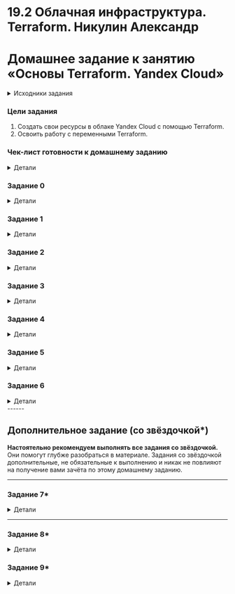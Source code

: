# 19.2 Облачная инфраструктура. Terraform.  Никулин Александр

# Домашнее задание к занятию «Основы Terraform. Yandex Cloud»

<details>

  <summary>Исходники задания</summary>

  # hw-02
  https://github.com/netology-code/ter-homeworks/blob/main/02/hw-02.md

</details>

### Цели задания

1. Создать свои ресурсы в облаке Yandex Cloud с помощью Terraform.
2. Освоить работу с переменными Terraform.

### Чек-лист готовности к домашнему заданию

<details>

  <summary>Детали</summary>

  1. Зарегистрирован аккаунт в Yandex Cloud. Использован промокод на грант.
  2. Установлен инструмент Yandex CLI.
  3. Исходный код для выполнения задания расположен в директории [**02/src**](https://github.com/netology-code/ter-homeworks/tree/main/02/src).

</details>

### Задание 0

<details>

  <summary>Детали</summary>

  1. Ознакомьтесь с [документацией к security-groups в Yandex Cloud](https://cloud.yandex.ru/docs/vpc/concepts/security-groups?from=int-console-help-center-or-nav). 
  Этот функционал понадобится к следующей лекции.

</details>

### Задание 1

<details>

  <summary>Детали</summary>

  В качестве ответа всегда полностью прикладывайте ваш terraform-код в git.
  Убедитесь что ваша версия **Terraform** ~>1.8.4

  1. Изучите проект. В файле variables.tf объявлены переменные для Yandex provider.
  2. Создайте сервисный аккаунт и ключ. [service_account_key_file](https://terraform-provider.yandexcloud.net).
  4. Сгенерируйте новый или используйте свой текущий ssh-ключ. Запишите его открытую(public) часть в переменную **vms_ssh_public_root_key**.
  5. Инициализируйте проект, выполните код. Исправьте намеренно допущенные синтаксические ошибки. Ищите внимательно, посимвольно. Ответьте, в чём заключается их суть.
  6. Подключитесь к консоли ВМ через ssh и выполните команду ``` curl ifconfig.me```.
  Примечание: К OS ubuntu "out of a box, те из коробки" необходимо подключаться под пользователем ubuntu: ` `  ` "ssh ubuntu@vm_ip_address" `  `  ` . Предварительно убедитесь, что ваш ключ добавлен в ssh-агент: `  `  ` eval $(ssh-agent) && ssh-add `  ` ` Вы познакомитесь с тем как при создании ВМ создать своего пользователя в блоке metadata в следующей лекции.; 

  8. Ответьте, как в процессе обучения могут пригодиться параметры ```preemptible = true``` и ```core_fraction=5``` в параметрах ВМ.
  В качестве решения приложите:

  + скриншот ЛК Yandex Cloud с созданной ВМ, где видно внешний ip-адрес; 
  + скриншот консоли, curl должен отобразить тот же внешний ip-адрес; 
  + ответы на вопросы.

</details>

### Задание 2

<details>

  <summary>Детали</summary>

  1. Замените все хардкод-**значения** для ресурсов **yandex_compute_image** и **yandex_compute_instance** на **отдельные** переменные. К названиям переменных ВМ добавьте в начало префикс **vm_web_** .  Пример: **vm_web_name**.
  2. Объявите нужные переменные в файле variables.tf, обязательно указывайте тип переменной. Заполните их **default** прежними значениями из main.tf. 
  3. Проверьте terraform plan. Изменений быть не должно. 

</details>

### Задание 3

<details>

  <summary>Детали</summary>

  1. Создайте в корне проекта файл 'vms_platform.tf' . Перенесите в него все переменные первой ВМ.
  2. Скопируйте блок ресурса и создайте с его помощью вторую ВМ в файле main.tf: **"netology-develop-platform-db"** ,  ```cores  = 2, memory = 2, core_fraction = 20```. Объявите её переменные с префиксом **vm_db_** в том же файле ('vms_platform.tf').  ВМ должна работать в зоне "ru-central1-b"
  3. Примените изменения.

</details>

### Задание 4

<details>

  <summary>Детали</summary>

  1. Объявите в файле outputs.tf **один** output , содержащий: instance_name, external_ip, fqdn для каждой из ВМ в удобном лично для вас формате.(без хардкода!!!)
  2. Примените изменения.
  В качестве решения приложите вывод значений ip-адресов команды ` `  ` terraform output `  ` ` .

</details>

### Задание 5

<details>

  <summary>Детали</summary>

  1. В файле locals.tf опишите в **одном** local-блоке имя каждой ВМ, используйте интерполяцию ${..} с НЕСКОЛЬКИМИ переменными по примеру из лекции.
  2. Замените переменные внутри ресурса ВМ на созданные вами local-переменные.
  3. Примените изменения.

</details>

### Задание 6

<details>

  <summary>Детали</summary>

  1. Вместо использования трёх переменных  ".._cores",".._memory",".._core_fraction" в блоке  resources {...}, объедините их в единую map-переменную **vms_resources** и  внутри неё конфиги обеих ВМ в виде вложенного map(object).  
  

  

```
  пример из terraform.tfvars:
  vms_resources = {
    web={
    cores=2
    memory=2
    core_fraction=5
    hdd_size=10
    hdd_type="network-hdd"
    ...
    },
    db= {
    cores=2
    memory=4
    core_fraction=20
    hdd_size=10
    hdd_type="network-ssd"
    ...
    }
  }
  ```

  3. Создайте и используйте отдельную map(object) переменную для блока metadata, она должна быть общая для всех ваших ВМ.
  

  

```
  пример из terraform.tfvars:
  metadata = {
    serial-port-enable = 1
    ssh-keys       = "ubuntu:ssh-ed25519 AAAAC..."
  }
  ```  
  
  5. Найдите и закоментируйте все, более не используемые переменные проекта.
  6. Проверьте terraform plan. Изменений быть не должно.

</details>
------

## Дополнительное задание (со звёздочкой*)

**Настоятельно рекомендуем выполнять все задания со звёздочкой.**   
Они помогут глубже разобраться в материале. Задания со звёздочкой дополнительные, не обязательные к выполнению и никак не повлияют на получение вами зачёта по этому домашнему заданию. 

------

### Задание 7*

<details>
  <summary>Детали</summary>

  Изучите содержимое файла console.tf. Откройте terraform console, выполните следующие задания: 

  1. Напишите, какой командой можно отобразить **второй** элемент списка test_list.
  2. Найдите длину списка test_list с помощью функции length(<имя переменной>).
  3. Напишите, какой командой можно отобразить значение ключа admin из map test_map.
  4. Напишите interpolation-выражение, результатом которого будет: "John is admin for production server based on OS ubuntu-20-04 with X vcpu, Y ram and Z virtual disks", используйте данные из переменных test_list, test_map, servers и функцию length() для подстановки значений.

  **Примечание**: если не догадаетесь как вычленить слово "admin", погуглите: "terraform get keys of map"

  В качестве решения предоставьте необходимые команды и их вывод.

</details>

------

### Задание 8*

<details>
  <summary>Детали</summary>

  1. Напишите и проверьте переменную test и полное описание ее type в соответствии со значением из terraform.tfvars:
  ```

  test = [
  {

    "dev1" = [
    "ssh -o 'StrictHostKeyChecking=no' ubuntu@62.84.124.117", 
    "10.0.1.7", 
    ]

  }, 
  {

    "dev2" = [
    "ssh -o 'StrictHostKeyChecking=no' ubuntu@84.252.140.88", 
    "10.0.2.29", 
    ]

  }, 
  {

    "prod1" = [
    "ssh -o 'StrictHostKeyChecking=no' ubuntu@51.250.2.101", 
    "10.0.1.30", 
    ]

  }, 
  ]
  
  ```
  2. Напишите выражение в terraform console, которое позволит вычленить строку "ssh -o 'StrictHostKeyChecking=no' ubuntu@62.84.124.117" из этой переменной.

</details>

### Задание 9*

<details>
  <summary>Детали</summary>

  Используя инструкцию https://cloud.yandex.ru/ru/docs/vpc/operations/create-nat-gateway#tf_1, настройте для ваших ВМ nat_gateway. Для проверки уберите внешний IP адрес (nat=false) у ваших ВМ и проверьте доступ в интернет с ВМ, подключившись к ней через serial console. Для подключения предварительно через ssh измените пароль пользователя: ```sudo passwd ubuntu```

</details>
